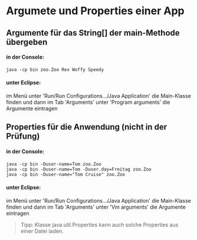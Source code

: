 # Argumete und Properties einer App


## Argumente für das String[] der main-Methode übergeben

#### in der Console:

	java -cp bin zoo.Zoo Rex Woffy Speedy  

#### unter Eclipse:

im Menü unter 'Run/Run Configurations.../Java Application' die Main-Klasse finden und dann im Tab 'Arguments' unter 'Program arguments' die Argumente eintragen

## Properties für die Anwendung (nicht in der Prüfung)
 
#### in der Console:

	java -cp bin -Duser-name=Tom zoo.Zoo  
	java -cp bin -Duser-name=Tom -Duser.day=Freitag zoo.Zoo  
	java -cp bin -Duser-name="Tom Cruise" zoo.Zoo  

#### unter Eclipse:

im Menü unter 'Run/Run Configurations.../Java Application' die Main-Klasse finden und dann im Tab 'Arguments' unter 'Vm arguments' die Argumente eintragen

> Tipp: Klasse java.util.Properties kann auch solche Properties aus einer Datei laden.


